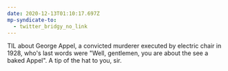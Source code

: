 ```yaml
---
date: 2020-12-13T01:10:17.697Z
mp-syndicate-to:
  - twitter_bridgy_no_link
---
```


TIL about George Appel, a convicted murderer executed by electric chair in 1928, who's last words were "Well, gentlemen, you are about the see a baked Appel".    A tip of the hat to you, sir.
